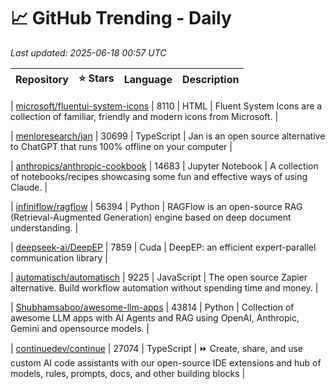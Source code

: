 # 📈 GitHub Trending - Daily

_Last updated: 2025-06-18 00:57 UTC_

| Repository | ⭐ Stars | Language | Description |
|------------|--------:|----------|-------------|

| [microsoft/fluentui-system-icons](https://github.com/microsoft/fluentui-system-icons) | 8110 | HTML | Fluent System Icons are a collection of familiar, friendly and modern icons from Microsoft. |

| [menloresearch/jan](https://github.com/menloresearch/jan) | 30699 | TypeScript | Jan is an open source alternative to ChatGPT that runs 100% offline on your computer |

| [anthropics/anthropic-cookbook](https://github.com/anthropics/anthropic-cookbook) | 14683 | Jupyter Notebook | A collection of notebooks/recipes showcasing some fun and effective ways of using Claude. |

| [infiniflow/ragflow](https://github.com/infiniflow/ragflow) | 56394 | Python | RAGFlow is an open-source RAG (Retrieval-Augmented Generation) engine based on deep document understanding. |

| [deepseek-ai/DeepEP](https://github.com/deepseek-ai/DeepEP) | 7859 | Cuda | DeepEP: an efficient expert-parallel communication library |

| [automatisch/automatisch](https://github.com/automatisch/automatisch) | 9225 | JavaScript | The open source Zapier alternative. Build workflow automation without spending time and money. |

| [Shubhamsaboo/awesome-llm-apps](https://github.com/Shubhamsaboo/awesome-llm-apps) | 43814 | Python | Collection of awesome LLM apps with AI Agents and RAG using OpenAI, Anthropic, Gemini and opensource models. |

| [continuedev/continue](https://github.com/continuedev/continue) | 27074 | TypeScript | ⏩ Create, share, and use custom AI code assistants with our open-source IDE extensions and hub of models, rules, prompts, docs, and other building blocks |

